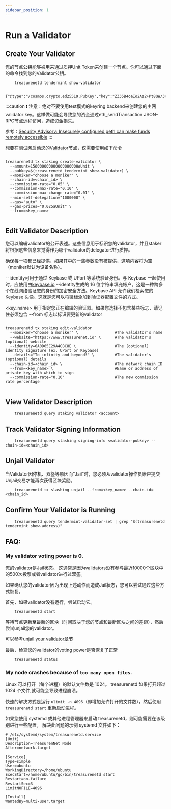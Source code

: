 ```yaml
---
sidebar_position: 1
---
```


# Run a Validator

## Create Your Validator

您的节点公钥能够被用来通过质押Unit Token来创建一个节点。你可以通过下面的命令找到您的Validator公钥。

```shell
    treasurenetd tendermint show-validator
    
    {"@type":"/cosmos.crypto.ed25519.PubKey","key":"ZZ35B4oaIo2Az2+Pt8QW/3xIaRPRRXFKb14mmzvdjFw="}
```
:::caution
  ❗️ 注意：绝对不要使用test模式的keyring backend来创建您的主网validator key。这样做可能会导致您的资金通过eth_sendTransaction JSON-RPC节点远程访问，造成资金损失。

  参考：[Security Advisory: Insecurely configured geth can make funds remotely accessible](https://blog.ethereum.org/2015/08/29/security-alert-insecurely-configured-geth-can-make-funds-remotely-accessible)
:::

想要在测试网启动您的Validator节点，仅需要使用如下命令

```shell

treasurenetd tx staking create-validator \
  --amount=158000000000000000000aUnit \
  --pubkey=$(treasurenetd tendermint show-validator) \
  --moniker="choose a moniker" \
  --chain-id=<chain_id> \
  --commission-rate="0.05" \
  --commission-max-rate="0.10" \
  --commission-max-change-rate="0.01" \
  --min-self-delegation="1000000" \
  --gas="auto" \
  --gas-prices="0.025aUnit" \
  --from=<key_name>


```

## Edit Validator Description

您可以编辑validator的公开表述。这些信息用于标识您的validator，并且staker将根据这些信息来觉得作为哪个validator的delegator进行质押。

确保每一项都已经提供，如果其中的一些参数没有被提供，这项内容将为空（moniker默认为设备名称）。

--identity可用于通过 Keybase 或 UPort 等系统验证身份。与 Keybase 一起使用时，应使用由[keybase.io](https://keybase.io/) --identity生成的 16 位字符串填充帐户。这是一种跨多个在线网络验证您的身份的加密安全方法。Keybase API 允许我们检索您的 Keybase 头像。这就是您可以将徽标添加到验证器配置文件的方式。

<key_name> 用于指定您正在编辑的验证器。如果您选择不包含某些标志，请记住必须包含 --from 标志以标识要更新的validator

```shell

treasurenetd tx staking edit-validator
  --moniker="choose a moniker" \                #The validator's name
  --website="https://www.treasurenet.io" \      #The validator's (optional) website
  --identity=6A0D65E29A4CBC8E \                 #The (optional) identity signature (ex. UPort or Keybase)
  --details="To infinity and beyond!" \         #The validator's (optional) details
  --chain-id=<chain_id> \                       #The network chain ID
  --from=<key_name> \                           #Name or address of private key with which to sign
  --commission-rate="0.10"                      #The new commission rate percentage


```

## View Validator Description

```shell
    treasurenetd query staking validator <account>
```

## Track Validator Signing Information

```shell
    treasurenetd query slashing signing-info <validator-pubkey> --chain-id=<chain_id>
```

## Unjail Validator

当Validator因停机、双签等原因而“Jail”时，您必须从validator操作员账户提交Unjail交易才能再次获得区块奖励。

```shell
    treasurenetd tx slashing unjail --from=<key_name> --chain-id=<chain_id>
```

## Confirm Your Validator is Running

```shell
    treasurenetd query tendermint-validator-set | grep "$(treasurenetd tendermint show-address)"
```

## FAQ:

### My validator voting power is 0.

您的validator是Jail状态。 这通常是因为validators没有参与最近10000个区块中的500次投票或者validator进行过双签。

如果确认您的validator因为出现上述动作而造成Jail状态，您可以尝试通过这些方式恢复。

首先，如果validator没有运行，尝试启动它。

```shell
    treasurenetd start
```

等待节点更新至最新的区块（时间取决于您的节点和最新区块之间的差距），然后尝试unjail您的validator。

可以参考[unjail your validator章节](#unjail-validator)

最后，检查您的validator的voting power是否恢复了正常

```shell
    treasurenetd status
```

### My node crashes because of ```too many open files```.

Linux 可以打开（每个进程）的默认文件数是 1024。 treasurenetd 如果打开超过 1024 个文件,就可能会导致进程崩溃。 

快速的解决方式是运行 ```ulimit -n 4096```（即增加允许打开的文件数），然后使用``` treasurenetd start``` 重新启动进程。 

如果您使用 systemd 或其他进程管理器来启动 treasurenetd，则可能需要在该级别进行一些配置。 解决此问题的示例 systemd 文件如下：

```shell
# /etc/systemd/system/treasurenetd.service
[Unit]
Description=TreasurenNet Node
After=network.target

[Service]
Type=simple
User=ubuntu
WorkingDirectory=/home/ubuntu
ExecStart=/home/ubuntu/go/bin/treasurenetd start
Restart=on-failure
RestartSec=3
LimitNOFILE=4096

[Install]
WantedBy=multi-user.target
```
